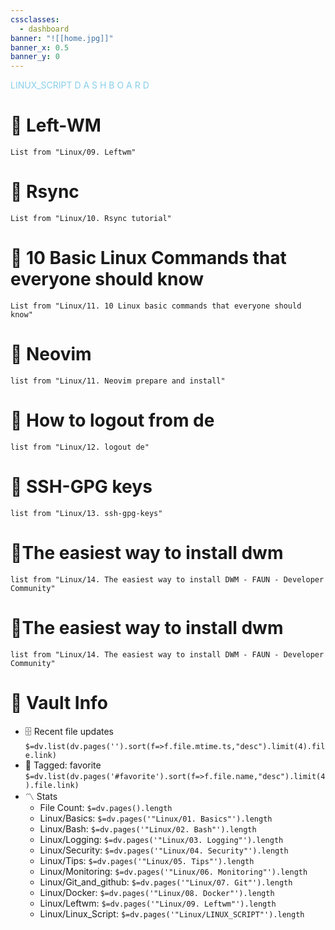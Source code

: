 ```yaml
---
cssclasses:
  - dashboard
banner: "![[home.jpg]]"
banner_x: 0.5
banner_y: 0
---
```

<div class="title" style="color:SkyBlue">LINUX_SCRIPT D A S H B O A R D</div>

# 🐧 Left-WM
```dataview
List from "Linux/09. Leftwm"
```
# 🐧 Rsync
```dataview
List from "Linux/10. Rsync tutorial"
```
# 🐧 10 Basic Linux Commands that everyone should know
```dataview
List from "Linux/11. 10 Linux basic commands that everyone should know"
```

# 🐧 Neovim
```dataview
list from "Linux/11. Neovim prepare and install"
```

# 🐧 How to logout from de
```dataview
list from "Linux/12. logout de"
```
# 🐧 SSH-GPG keys
```dataview
list from "Linux/13. ssh-gpg-keys"
```

# 🐧The easiest way to install dwm
```dataview
list from "Linux/14. The easiest way to install DWM - FAUN - Developer Community"
```

# 🐧The easiest way to install dwm
```dataview
list from "Linux/14. The easiest way to install DWM - FAUN - Developer Community"
```
# 🐧 Vault Info
- 🗄️ Recent file updates
 `$=dv.list(dv.pages('').sort(f=>f.file.mtime.ts,"desc").limit(4).file.link)`
- 🔖 Tagged:  favorite 
 `$=dv.list(dv.pages('#favorite').sort(f=>f.file.name,"desc").limit(4).file.link)`
- 〽️ Stats
	-  File Count: `$=dv.pages().length`
	-  Linux/Basics: `$=dv.pages('"Linux/01. Basics"').length`
	- Linux/Bash: `$=dv.pages('"Linux/02. Bash"').length`
	- Linux/Logging: `$=dv.pages('"Linux/03. Logging"').length`
	- Linux/Security: `$=dv.pages('"Linux/04. Security"').length`
	- Linux/Tips: `$=dv.pages('"Linux/05. Tips"').length`
	- Linux/Monitoring: `$=dv.pages('"Linux/06. Monitoring"').length`
	- Linux/Git_and_github: `$=dv.pages('"Linux/07. Git"').length`
	- Linux/Docker: `$=dv.pages('"Linux/08. Docker"').length`
	- Linux/Leftwm: `$=dv.pages('"Linux/09. Leftwm"').length`
	- Linux/Linux_Script: `$=dv.pages('"Linux/LINUX_SCRIPT"').length`